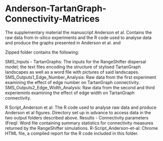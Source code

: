 # Anderson-TartanGraph-Connectivity-Matrices
The supplementary material the manuscript Anderson et al. Contains the raw data from in-silico experiments and the R code used to analyse data and produce the graphs presented in Anderson et al. and 

Zipped folder contains the following:

SMS_Inputs - TartanGraphs: The inputs for the RangeShifter dispersal model; the text files encoding the structure of stylised TartanGraph landscapes as well as a word file with pictures of said landscapes.
SMS_Outputs1_Edge_Number_Analysis: Raw data from the first experiment examining the effect of edge number on TartanGraph connectivity.
SMS_Outputs2_Edge_Width_Analysis: Raw data from the second and third experiemnts examining the effect of edge width on TartanGraph connectivity.

R Script_Anderson et al: The R code used to analyse raw data and produce Anderson et al figures. Directory set up in advance to access data in the two output folders described above.
Results - Connectivity parameters (Freq): Word file containing summary statistics for connectivity measures returned by the RangeShifter simulations.
R-Script_Anderson-et-al: Chrome HTML file, a compiled report for the R code included in this folder.
